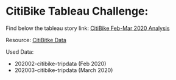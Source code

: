 # CitiBike Tableau Challenge: 
Find below the tableau story link: 
[CitiBike Feb-Mar 2020 Analysis](https://public.tableau.com/app/profile/jesslyn.lengkong/viz/CitiBikeAnalysisFeb-Mar2020/CitiBikeStory) 


Resource: [CitiBitke Data](https://citibikenyc.com/system-data)

Used Data: 
- 202002-citibike-tripdata (Feb 2020) 
- 202003-citibike-tripdata (March 2020) 
